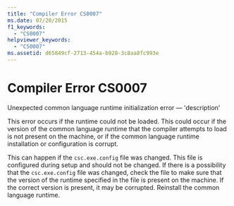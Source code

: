 ```yaml
---
title: "Compiler Error CS0007"
ms.date: 07/20/2015
f1_keywords: 
  - "CS0007"
helpviewer_keywords: 
  - "CS0007"
ms.assetid: d65849cf-2713-454a-b928-3c8aa8fc993e
---
```

# Compiler Error CS0007
Unexpected common language runtime initialization error — 'description'  
  
 This error occurs if the runtime could not be loaded. This could occur if the version of the common language runtime that the compiler attempts to load is not present on the machine, or if the common language runtime installation or configuration is corrupt.  
  
 This can happen if the `csc.exe.config` file was changed. This file is configured during setup and should not be changed. If there is a possibility that the `csc.exe.config` file was changed, check the file to make sure that the version of the runtime specified in the file is present on the machine. If the correct version is present, it may be corrupted. Reinstall the common language runtime.

